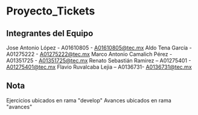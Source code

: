 # Proyecto_Tickets
## Integrantes del Equipo
Jose Antonio López - A01610805 - A01610805@tec.mx
Aldo Tena García - A01275222 - A01275222@tec.mx
Marco Antonio Camalich Pérez - A01351725 - A01351725@tec.mx
Renato Sebastián Ramirez – A01275401 - A01275401@tec.mx
Flavio Ruvalcaba Lejia – A0136731- A0136731@tec.mx 
## Nota
Ejercicios ubicados en rama "develop"
Avances ubicados en rama "avances"
